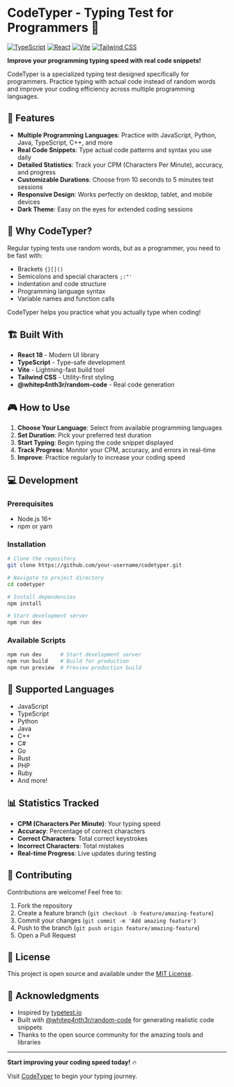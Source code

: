 # CodeTyper - Typing Test for Programmers 🚀

[![TypeScript](https://img.shields.io/badge/TypeScript-007ACC?style=for-the-badge&logo=typescript&logoColor=white)](https://www.typescriptlang.org/)
[![React](https://img.shields.io/badge/React-20232A?style=for-the-badge&logo=react&logoColor=61DAFB)](https://reactjs.org/)
[![Vite](https://img.shields.io/badge/Vite-646CFF?style=for-the-badge&logo=vite&logoColor=white)](https://vitejs.dev/)
[![Tailwind CSS](https://img.shields.io/badge/Tailwind_CSS-38B2AC?style=for-the-badge&logo=tailwind-css&logoColor=white)](https://tailwindcss.com/)

**Improve your programming typing speed with real code snippets!**

CodeTyper is a specialized typing test designed specifically for programmers. Practice typing with actual code instead of random words and improve your coding efficiency across multiple programming languages.

## 🎯 Features

- **Multiple Programming Languages**: Practice with JavaScript, Python, Java, TypeScript, C++, and more
- **Real Code Snippets**: Type actual code patterns and syntax you use daily
- **Detailed Statistics**: Track your CPM (Characters Per Minute), accuracy, and progress
- **Customizable Durations**: Choose from 10 seconds to 5 minutes test sessions
- **Responsive Design**: Works perfectly on desktop, tablet, and mobile devices
- **Dark Theme**: Easy on the eyes for extended coding sessions

## 🚀 Why CodeTyper?

Regular typing tests use random words, but as a programmer, you need to be fast with:
- Brackets `{}[]()` 
- Semicolons and special characters `;:"'`
- Indentation and code structure
- Programming language syntax
- Variable names and function calls

CodeTyper helps you practice what you actually type when coding!

## 🏗️ Built With

- **React 18** - Modern UI library
- **TypeScript** - Type-safe development
- **Vite** - Lightning-fast build tool
- **Tailwind CSS** - Utility-first styling
- **@whitep4nth3r/random-code** - Real code generation

## 🎮 How to Use

1. **Choose Your Language**: Select from available programming languages
2. **Set Duration**: Pick your preferred test duration
3. **Start Typing**: Begin typing the code snippet displayed
4. **Track Progress**: Monitor your CPM, accuracy, and errors in real-time
5. **Improve**: Practice regularly to increase your coding speed

## 💻 Development

### Prerequisites

- Node.js 16+ 
- npm or yarn

### Installation

```bash
# Clone the repository
git clone https://github.com/your-username/codetyper.git

# Navigate to project directory
cd codetyper

# Install dependencies
npm install

# Start development server
npm run dev
```

### Available Scripts

```bash
npm run dev      # Start development server
npm run build    # Build for production
npm run preview  # Preview production build
```

## 🎯 Supported Languages

- JavaScript
- TypeScript  
- Python
- Java
- C++
- C#
- Go
- Rust
- PHP
- Ruby
- And more!

## 📊 Statistics Tracked

- **CPM (Characters Per Minute)**: Your typing speed
- **Accuracy**: Percentage of correct characters
- **Correct Characters**: Total correct keystrokes
- **Incorrect Characters**: Total mistakes
- **Real-time Progress**: Live updates during testing

## 🤝 Contributing

Contributions are welcome! Feel free to:

1. Fork the repository
2. Create a feature branch (`git checkout -b feature/amazing-feature`)
3. Commit your changes (`git commit -m 'Add amazing feature'`)
4. Push to the branch (`git push origin feature/amazing-feature`)
5. Open a Pull Request

## 📝 License

This project is open source and available under the [MIT License](LICENSE).

## 🙏 Acknowledgments

- Inspired by [typetest.io](https://typetest.io/)
- Built with [@whitep4nth3r/random-code](https://github.com/whitep4nth3r/random-code) for generating realistic code snippets
- Thanks to the open source community for the amazing tools and libraries

---

**Start improving your coding speed today!** 🔥

Visit [CodeTyper](https://codetyper.com) to begin your typing journey. 